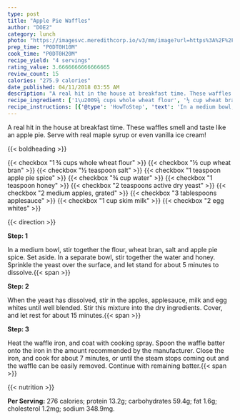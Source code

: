 ```yaml
---
type: post
title: "Apple Pie Waffles"
author: "DOE2"
category: lunch
photo: "https://imagesvc.meredithcorp.io/v3/mm/image?url=https%3A%2F%2Fimages.media-allrecipes.com%2Fuserphotos%2F799820.jpg"
prep_time: "P0DT0H10M"
cook_time: "P0DT0H20M"
recipe_yield: "4 servings"
rating_value: 3.6666666666666665
review_count: 15
calories: "275.9 calories"
date_published: 04/11/2018 03:55 AM
description: "A real hit in the house at breakfast time. These waffles smell and taste like an apple pie. Serve with real maple syrup or even vanilla ice cream!"
recipe_ingredient: ['1\u2009¾ cups whole wheat flour', '½ cup wheat bran', '½ teaspoon salt', '1 teaspoon apple pie spice', '¾ cup water', '1 teaspoon honey', '2 teaspoons active dry yeast', '2 medium apples, grated', '3 tablespoons applesauce', '1 cup skim milk', '2 egg whites']
recipe_instructions: [{'@type': 'HowToStep', 'text': 'In a medium bowl, stir together the flour, wheat bran, salt and apple pie spice. Set aside. In a separate bowl, stir together the water and honey. Sprinkle the yeast over the surface, and let stand for about 5 minutes to dissolve.\n'}, {'@type': 'HowToStep', 'text': 'When the yeast has dissolved, stir in the apples, applesauce, milk and egg whites until well blended. Stir this mixture into the dry ingredients. Cover, and let rest for about 15 minutes.\n'}, {'@type': 'HowToStep', 'text': 'Heat the waffle iron, and coat with cooking spray. Spoon the waffle batter onto the iron in the amount recommended by the manufacturer. Close the iron, and cook for about 7 minutes, or until the steam stops coming out and the waffle can be easily removed. Continue with remaining batter.\n'}]
---
```


A real hit in the house at breakfast time. These waffles smell and taste like an apple pie. Serve with real maple syrup or even vanilla ice cream! 

{{< boldheading >}}

{{< checkbox "1 ¾ cups whole wheat flour" >}}
{{< checkbox "½ cup wheat bran" >}}
{{< checkbox "½ teaspoon salt" >}}
{{< checkbox "1 teaspoon apple pie spice" >}}
{{< checkbox "¾ cup water" >}}
{{< checkbox "1 teaspoon honey" >}}
{{< checkbox "2 teaspoons active dry yeast" >}}
{{< checkbox "2 medium apples, grated" >}}
{{< checkbox "3 tablespoons applesauce" >}}
{{< checkbox "1 cup skim milk" >}}
{{< checkbox "2  egg whites" >}}


{{< direction >}}

**Step: 1**

In a medium bowl, stir together the flour, wheat bran, salt and apple pie spice. Set aside. In a separate bowl, stir together the water and honey. Sprinkle the yeast over the surface, and let stand for about 5 minutes to dissolve.{{< span >}}

**Step: 2**

When the yeast has dissolved, stir in the apples, applesauce, milk and egg whites until well blended. Stir this mixture into the dry ingredients. Cover, and let rest for about 15 minutes.{{< span >}}

**Step: 3**

Heat the waffle iron, and coat with cooking spray. Spoon the waffle batter onto the iron in the amount recommended by the manufacturer. Close the iron, and cook for about 7 minutes, or until the steam stops coming out and the waffle can be easily removed. Continue with remaining batter.{{< span >}}

{{< nutrition >}}

**Per Serving:** 276 calories; protein 13.2g; carbohydrates 59.4g; fat 1.6g; cholesterol 1.2mg; sodium 348.9mg.